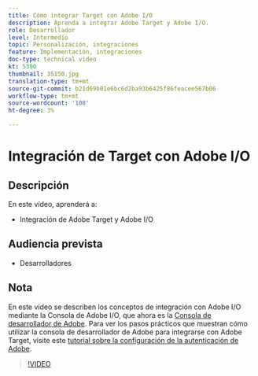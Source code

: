 ```yaml
---
title: Cómo integrar Target con Adobe I/O
description: Aprenda a integrar Adobe Target y Adobe I/O.
role: Desarrollador
level: Intermedio
topic: Personalización, integraciones
feature: Implementación, integraciones
doc-type: technical video
kt: 5390
thumbnail: 35150.jpg
translation-type: tm+mt
source-git-commit: b21d69b01e6bc6d2ba93b6425f86feacee567b06
workflow-type: tm+mt
source-wordcount: '108'
ht-degree: 3%

---
```



# Integración de Target con Adobe I/O

## Descripción

En este vídeo, aprenderá a:

* Integración de Adobe Target y Adobe I/O

## Audiencia prevista

* Desarrolladores

## Nota

En este vídeo se describen los conceptos de integración con Adobe I/O mediante la Consola de Adobe I/O, que ahora es la [Consola de desarrollador de Adobe](https://console.adobe.io/home). Para ver los pasos prácticos que muestran cómo utilizar la consola de desarrollador de Adobe para integrarse con Adobe Target, visite este [tutorial sobre la configuración de la autenticación de Adobe](https://docs.adobe.com/content/help/en/target-learn/tutorials/apis/configure-io-target-integration.html#tutorials).

>[!VIDEO](https://video.tv.adobe.com/v/35150/?quality=12)


